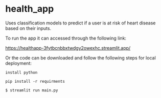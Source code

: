 # health_app
Uses classification models to predict if a user is at risk of heart disease based on their inputs.

To run the app it can accessed through the following link:

https://healthapp-3fytbcnbbxtwdgy2owexhc.streamlit.app/

Or the code can be downloaded and follow the following steps for local deployment:

```
install python
```

```
pip install -r requirments
```

```
$ streamlit run main.py
```
